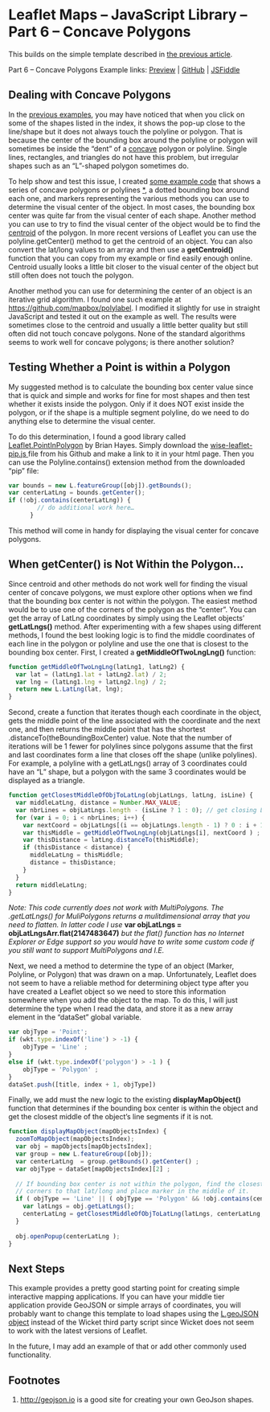 # Leaflet Maps – JavaScript Library – Part 6 – Concave Polygons
This builds on the simple template described in [the previous article](https://mattgingery.github.io/LeafletExamples/Article_Part5).

Part 6 – Concave Polygons Example links: [Preview](https://mattgingery.github.io/LeafletExamples/Leaflet_part6_concavePolygons.htm) | [GitHub](https://mattgingery.github.io/LeafletExamples/Leaflet_part6_concavePolygons.htm) | [JSFiddle](https://jsfiddle.net/mgingery/6x3z9reL/)

## Dealing with Concave Polygons

In the [previous examples](https://mattgingery.github.io/LeafletExamples/Leaflet_part5_wkt.htm), you may have noticed that when you click on some of the shapes listed in the index, it shows the pop-up close to the line/shape but it does not always touch the polyline or polygon.  That is because the center of the bounding box around the polyline or polygon will sometimes be inside the “dent” of a [concave]( http://www.differencebetween.info/difference-between-concave-and-convex-polygons) polygon or polyline.  Single lines, rectangles, and triangles do not have this problem, but irregular shapes such as an “L”-shaped polygon sometimes do.  

To help show and test this issue, I created [some example code](https://mattgingery.github.io/LeafletExamples/Leaflet_part6_centroidTest.htm) that shows a series of concave polygons or polylines [\*](#footnotes), a dotted bounding box around each one, and markers representing the various methods you can use to determine the visual center of the object.  In most cases, the bounding box center was quite far from the visual center of each shape.  Another method you can use to try to find the visual center of the object would be to find the [centroid](https://en.wikipedia.org/wiki/Centroid) of the polygon.  In more recent versions of Leaflet you can use the polyline.getCenter() method to get the centroid of an object.  You can also convert the lat/long values to an array and then use a **getCentroid()** function that you can copy from my example or find easily enough online.  Centroid usually looks a little bit closer to the visual center of the object but still often does not touch the polygon.

Another method you can use for determining the center of an object is an iterative grid algorithm.  I found one such example at https://github.com/mapbox/polylabel.  I modified it slightly for use in straight JavaScript and tested it out on the example as well.  The results were sometimes close to the centroid and usually a little better quality but still often did not touch concave polygons.  None of the standard algorithms seems to work well for concave polygons; is there another solution?

## Testing Whether a Point is within a Polygon

My suggested method is to calculate the bounding box center value since that is quick and simple and works for fine for most shapes and then test whether it exists inside the polygon.  Only if it does NOT exist inside the polygon, or if the shape is a multiple segment polyline, do we need to do anything else to determine the visual center.  

To do this determination, I found a good library called [Leaflet.PointInPolygon](https://github.com/hayeswise/Leaflet.PointInPolygon) by Brian Hayes.  Simply download the [wise-leaflet-pip.js ](https://github.com/hayeswise/Leaflet.PointInPolygon/blob/master/wise-leaflet-pip.js) file from his Github and make a link to it in your html page.  Then you can use the Polyline.contains() extension method from the downloaded “pip” file:
```javascript
var bounds = new L.featureGroup([obj]).getBounds();
var centerLatLng = bounds.getCenter();
if (!obj.contains(centerLatLng)) {
        // do additional work here…
      }
```
This method will come in handy for displaying the visual center for concave polygons.

## When getCenter() is Not Within the Polygon…

Since centroid and other methods do not work well for finding the visual center of concave polygons, we must explore other options when we find that the bounding box center is not within the polygon.  The easiest method would be to use one of the corners of the polygon as the “center”.  You can get the array of LatLng coordinates by simply using the Leaflet objects’ **getLatLngs()** method.  After experimenting with a few shapes using different methods, I found the best looking logic is to find the middle coordinates of each line in the polygon or polyline and use the one that is closest to the bounding box center.  First, I created a **getMiddleOfTwoLngLng()** function:
```javascript
function getMiddleOfTwoLngLng(latLng1, latLng2) {
  var lat = (latLng1.lat + latLng2.lat) / 2;
  var lng = (latLng1.lng + latLng2.lng) / 2;
  return new L.LatLng(lat, lng);
} 
```  
Second, create a function that iterates though each coordinate in the object, gets the middle point of the line associated with the coordinate and the next one, and then returns the middle point that has the shortest .distanceTo(theBoundingBoxCenter) value.  Note that the number of iterations will be 1 fewer for polylines since polygons assume that the first and last coordinates form a line that closes off the shape (unlike polylines).  For example, a polyline with a getLatLngs() array of 3 coordinates could have an “L” shape, but a polygon with the same 3 coordinates would be displayed as a triangle.
```javascript
function getClosestMiddleOfObjToLatLng(objLatLngs, latLng, isLine) {
  var middleLatLng, distance = Number.MAX_VALUE;
  var nbrLines = objLatLngs.length - (isLine ? 1 : 0); // get closing LatLng if polygon	
  for (var i = 0; i < nbrLines; i++) {
    var nextCoord = objLatLngs[(i == objLatLngs.length - 1) ? 0 : i + 1] ; 
    var thisMiddle = getMiddleOfTwoLngLng(objLatLngs[i], nextCoord ) ;
    var thisDistance = latLng.distanceTo(thisMiddle);
    if (thisDistance < distance) {
      middleLatLng = thisMiddle;
      distance = thisDistance;
    }
  }
  return middleLatLng;
}
```  
*Note: This code currently does not work with MultiPolygons. The .getLatLngs() for MuliPolygons returns a mulitdimensional array that you need to flatten.  In latter code I use* **var objLatLngs = objLatLngsArr.flat(2147483647)** *but the flat() function has no Internet Explorer or Edge support so you would have to write some custom code if you still want to support MultiPolygons and I.E.*

Next, we need a method to determine the type of an object (Marker, Polyline, or Polygon) that was drawn on a map.  Unfortunately, Leaflet does not seem to have a reliable method for determining object type after you have created a Leaflet object so we need to store this information somewhere when you add the object to the map.  To do this, I will just determine the type when I read the data, and store it as a new array element in the “dataSet” global variable.
```javascript
var objType = 'Point';  
if (wkt.type.indexOf('line') > -1) {
	objType = 'Line' ; 
}
else if (wkt.type.indexOf('polygon') > -1 ) {
	objType = 'Polygon' ; 
}
dataSet.push([title, index + 1, objType])
```
Finally, we add must the new logic to the existing **displayMapObject()** function that determines if the bounding box center is within the object and get the closest middle of the object’s line segments if it is not.  
```javascript
function displayMapObject(mapObjectsIndex) {
  zoomToMapObject(mapObjectsIndex);
  var obj = mapObjects[mapObjectsIndex];
  var group = new L.featureGroup([obj]);
  var centerLatLng  = group.getBounds().getCenter() ;
  var objType = dataSet[mapObjectsIndex][2] ; 
  
  // If bounding box center is not within the polygon, find the closest 
  // corners to that lat/long and place marker in the middle of it.
  if ( objType == 'Line' || ( objType == 'Polygon' && !obj.contains(centerLatLng) ) ) {
	var latLngs = obj.getLatLngs();
	centerLatLng = getClosestMiddleOfObjToLatLng(latLngs, centerLatLng, (objType == 'Line' ) );
  }  
  
  obj.openPopup(centerLatLng );
} 
```

## Next Steps

This example provides a pretty good starting point for creating simple interactive mapping applications.  If you can have your middle tier application provide GeoJSON or simple arrays of coordinates, you will probably want to change this template to load shapes using the [L.geoJSON object](https://leafletjs.com/reference-1.3.4.html#geojson) instead of the Wicket third party script since Wicket does not seem to work with the latest versions of Leaflet.

In the future, I may add an example of that or add other commonly used functionality.

## Footnotes
1. http://geojson.io is a good site for creating your own GeoJson shapes.

